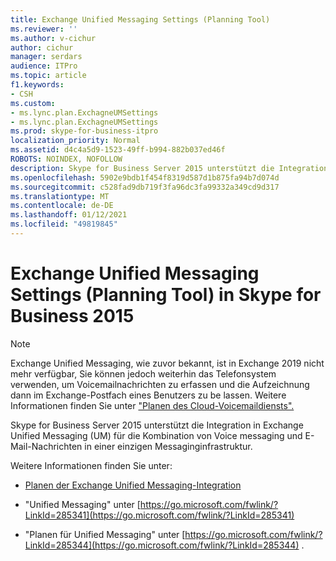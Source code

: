 ```yaml
---
title: Exchange Unified Messaging Settings (Planning Tool)
ms.reviewer: ''
ms.author: v-cichur
author: cichur
manager: serdars
audience: ITPro
ms.topic: article
f1.keywords:
- CSH
ms.custom:
- ms.lync.plan.ExchagneUMSettings
- ms.lync.plan.ExchagneUMSettings
ms.prod: skype-for-business-itpro
localization_priority: Normal
ms.assetid: d4c4a5d9-1523-49ff-b994-882b037ed46f
ROBOTS: NOINDEX, NOFOLLOW
description: Skype for Business Server 2015 unterstützt die Integration in Exchange Unified Messaging (UM) für die Kombination von Voice messaging und E-Mail-Nachrichten in einer einzigen Messaginginfrastruktur.
ms.openlocfilehash: 5902e9bdb1f454f8319d587d1b875fa94b7d074d
ms.sourcegitcommit: c528fad9db719f3fa96dc3fa99332a349cd9d317
ms.translationtype: MT
ms.contentlocale: de-DE
ms.lasthandoff: 01/12/2021
ms.locfileid: "49819845"
---
```

# <a name="exchange-unified-messaging-settings-planning-tool-in-skype-for-business-2015"></a>Exchange Unified Messaging Settings (Planning Tool) in Skype for Business 2015

> [!NOTE]
> Exchange Unified Messaging, wie zuvor bekannt, ist in Exchange 2019 nicht mehr verfügbar, Sie können jedoch weiterhin das Telefonsystem verwenden, um Voicemailnachrichten zu erfassen und die Aufzeichnung dann im Exchange-Postfach eines Benutzers zu be lassen. Weitere Informationen finden Sie unter ["Planen des Cloud-Voicemaildiensts".](../../../../sfbhybrid/hybrid/plan-cloud-voicemail.md)

Skype for Business Server 2015 unterstützt die Integration in Exchange Unified Messaging (UM) für die Kombination von Voice messaging und E-Mail-Nachrichten in einer einzigen Messaginginfrastruktur.

Weitere Informationen finden Sie unter:

- [Planen der Exchange Unified Messaging-Integration](https://technet.microsoft.com/library/e7c63a71-2d99-4aa9-b649-36c1a431bdf1.aspx)

- "Unified Messaging" unter [https://go.microsoft.com/fwlink/?LinkId=285341](https://go.microsoft.com/fwlink/?LinkId=285341)

- "Planen für Unified Messaging" unter [https://go.microsoft.com/fwlink/?LinkId=285344](https://go.microsoft.com/fwlink/?LinkId=285344) .


